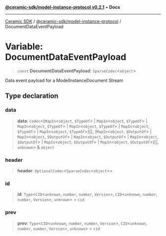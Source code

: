 [**@ceramic-sdk/model-instance-protocol v0.2.1**](../README.md) • **Docs**

***

[Ceramic SDK](../../../README.md) / [@ceramic-sdk/model-instance-protocol](../README.md) / DocumentDataEventPayload

# Variable: DocumentDataEventPayload

> `const` **DocumentDataEventPayload**: `SparseCodec`\<`object`\>

Data event payload for a ModelInstanceDocument Stream

## Type declaration

### data

> **data**: `Codec`\<(`MapIn`\<`object`, `$TypeOf`\> \| `MapIn`\<`object`, `$TypeOf`\> \| `MapIn`\<`object`, `$TypeOf`\> \| `MapIn`\<`object`, `$TypeOf`\> \| `MapIn`\<`object`, `$TypeOf`\> \| `MapIn`\<`object`, `$TypeOf`\>)[], (`MapIn`\<`object`, `$OutputOf`\> \| `MapIn`\<`object`, `$OutputOf`\> \| `MapIn`\<`object`, `$OutputOf`\> \| `MapIn`\<`object`, `$OutputOf`\> \| `MapIn`\<`object`, `$OutputOf`\> \| `MapIn`\<`object`, `$OutputOf`\>)[], `unknown`\> & `object`

### header

> **header**: `OptionalCodec`\<`SparseCodec`\<`object`\>\>

### id

> **id**: `Type`\<`CID`\<`unknown`, `number`, `number`, `Version`\>, `CID`\<`unknown`, `number`, `number`, `Version`\>, `unknown`\> = `cid`

### prev

> **prev**: `Type`\<`CID`\<`unknown`, `number`, `number`, `Version`\>, `CID`\<`unknown`, `number`, `number`, `Version`\>, `unknown`\> = `cid`
